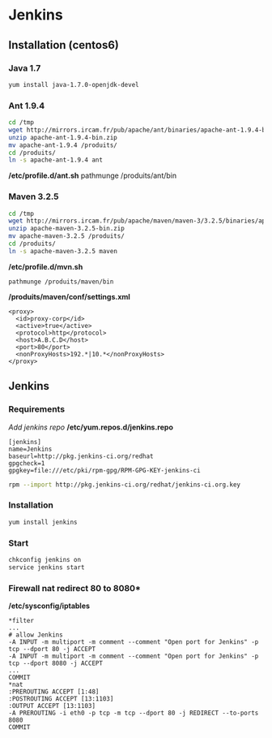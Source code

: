 # Jenkins

## Installation (centos6)

### Java 1.7
```bash
yum install java-1.7.0-openjdk-devel
```

### Ant 1.9.4
```bash
cd /tmp
wget http://mirrors.ircam.fr/pub/apache/ant/binaries/apache-ant-1.9.4-bin.zip
unzip apache-ant-1.9.4-bin.zip
mv apache-ant-1.9.4 /produits/
cd /produits/
ln -s apache-ant-1.9.4 ant
```

**/etc/profile.d/ant.sh**
pathmunge /produits/ant/bin

### Maven 3.2.5
```bash
cd /tmp
wget http://mirrors.ircam.fr/pub/apache/maven/maven-3/3.2.5/binaries/apache-maven-3.2.5-bin.zip
unzip apache-maven-3.2.5-bin.zip
mv apache-maven-3.2.5 /produits/
cd /produits/
ln -s apache-maven-3.2.5 maven
```

**/etc/profile.d/mvn.sh**
```
pathmunge /produits/maven/bin
```

**/produits/maven/conf/settings.xml**
```
<proxy>
  <id>proxy-corp</id>
  <active>true</active>
  <protocol>http</protocol>
  <host>A.B.C.D</host>
  <port>80</port>
  <nonProxyHosts>192.*|10.*</nonProxyHosts>
</proxy>
```

## Jenkins

### Requirements
*Add jenkins repo*
**/etc/yum.repos.d/jenkins.repo**
```
[jenkins]
name=Jenkins
baseurl=http://pkg.jenkins-ci.org/redhat
gpgcheck=1
gpgkey=file:///etc/pki/rpm-gpg/RPM-GPG-KEY-jenkins-ci
```
```bash
rpm --import http://pkg.jenkins-ci.org/redhat/jenkins-ci.org.key
```

### Installation
```bash
yum install jenkins
```

### Start
```bash
chkconfig jenkins on
service jenkins start
```

### Firewall nat redirect 80 to 8080*
**/etc/sysconfig/iptables**
```
*filter
...
# allow Jenkins
-A INPUT -m multiport -m comment --comment "Open port for Jenkins" -p tcp --dport 80 -j ACCEPT
-A INPUT -m multiport -m comment --comment "Open port for Jenkins" -p tcp --dport 8080 -j ACCEPT
...
COMMIT
*nat
:PREROUTING ACCEPT [1:48]
:POSTROUTING ACCEPT [13:1103]
:OUTPUT ACCEPT [13:1103]
-A PREROUTING -i eth0 -p tcp -m tcp --dport 80 -j REDIRECT --to-ports 8080
COMMIT
```
